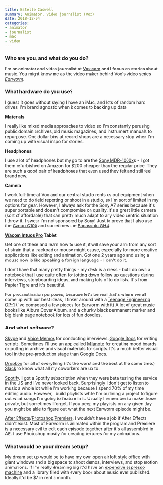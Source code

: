 ```yaml
---
title: Estelle Caswell
summary: Animator, video journalist (Vox) 
date: 2018-12-04
categories:
- animator
- journalist
- mac
- video
---
```


### Who are you, and what do you do?

I'm an animator and video journalist at [Vox.com](https://vox.com/ "A news website.") and I focus on stories about music. You might know me as the video maker behind Vox's video series [_Earworm_](https://www.youtube.com/playlist?list=PLJ8cMiYb3G5fyqfIwGjH2fYC5fFLfdwW4 "The Earworm video series on YouTube.").

### What hardware do you use?

I guess it goes without saying I have an [iMac][], and lots of random hard drives. I'm brand agnostic when it comes to backing up data. 

**Materials**

I really like mixed media approaches to video so I'm constantly perusing public domain archives, old music magazines, and instrument manuals to repurpose. One dollar bins at record shops are a necessary stop when I'm coming up with visual inspo for stories. 

**Headphones**

I use a lot of headphones but my go to are the [Sony MDR-1000x][mdr-1000x]s - I got them refurbished on Amazon for $200 cheaper than the regular price. They are such a good pair of headphones that even used they felt and still feel brand new. 

**Camera**

I work full-time at Vox and our central studio rents us out equipment when we need to do field reporting or shoot in a studio, so I'm sort of limited in my options for gear. However, I always ask for the Sony A7 series because it's super portable and doesn't compromise on quality. It's a great little camera (sort of affordable) that can pretty much adapt to any video centric situation I throw it. I swear I'm not sponsored by Sony! Just to prove that I also use the [Canon C100][eos-c100] and sometimes the [Panasonic GH4][lumix-dmc-gh4]. 

**[Wacom Intuos Pro][intuos-pro] Tablet**

Get one of these and learn how to use it, it will save your arm from any sort of strain that a trackpad or mouse might cause, especially for more creative applications like editing and animation. Got one 2 years ago and using a mouse now is like speaking a foreign language - I can't do it. 

I don't have that many pretty things - my desk is a mess - but I do own a notebook that I use quite often for jotting down follow up questions during interviews, storyboarding ideas, and making lots of to do lists. It's from Papier Tigre and it's beautiful. 

For procrastination purposes, because let's be real that's where we all come up with our best ideas, I tinker around with a [Teenage Engineering OP-1][op-1] (I've composed a few pieces for Earworm with it) A lot of great music books like Album Cover Album, and a chunky black permanent marker and big blank page notebook for lots of fun doodles. 

### And what software?

[Skype][] and [Voice Memos][voice-memos-ios] for conducting interviews. [Google Docs][google-docs] for writing scripts. Sometimes I'll use an app called [Milanote][] for creating mood boards or pulling in archive and visual materials for scripts. It's a much better visual tool in the pre-production stage than Google Docs. 

[Dropbox][] for all of everything (it's the worst and the best at the same time.) [Slack][] to know what all my coworkers are up to.

[Spotify][]. I got a Spotify subscription when they were beta testing the service in the US and I've never looked back. Surprisingly I don't get to listen to music a whole lot while I'm working because I spend 70% of my time editing audio. However, I build playlists while I'm outlining a project to figure out what songs I'm going to feature in it. Usually I remember to make those private, but sometimes I forget. If you peep my playlists on any given day you might be able to figure out what the next Earworm episode might be. 

[After Effects][after-effects]/[Photoshop][]/[Premiere][]. I wouldn't have a job if After Effects didn't exist. Most of Earworm is animated within the program and Premiere is a necessary evil to edit each episode together after it's all assembled in AE. I use Photoshop mostly for creating textures for my animations.

### What would be your dream setup?

My dream set up would be to have my own open air loft style office with giant windows and a big space to shoot demos, interviews, and stop motion animations. If I'm really dreaming big it'd have an [expensive espresso machine][gs3] and a library filled with every book about music ever published. Ideally it'd be $7 in rent a month.

[after-effects]: https://www.adobe.com/products/aftereffects.html "Motion graphics and video editing software."
[dropbox]: https://www.dropbox.com/ "Online syncing and storage."
[eos-c100]: https://www.usa.canon.com/shop/cameras/view-all-cameras "A digital video camera."
[google-docs]: https://en.wikipedia.org/wiki/Google_Docs "A web-based office suite."
[gs3]: https://home.lamarzoccousa.com/gs3/ "An espresso machine."
[imac]: https://www.apple.com/imac-24/ "An all-in-one computer."
[intuos-pro]: http://web.archive.org/web/20190506070316/https://www.wacom.com/en-ca/products/pen-tablets/intuos-pro-medium "A drawing tablet with multi-touch support."
[lumix-dmc-gh4]: http://web.archive.org/web/20230408170730/http://www.amazon.com/Panasonic-DMC-GH4KBODY-16-05MP-Mirrorless-Cinematic/dp/B00I9GYG8O "A 16.05 megapixel digital camera."
[mdr-1000x]: https://electronics.sony.com/audio/headphones/c/all-headphones "Wireless noise-cancelling headphones."
[milanote]: https://milanote.com/ "A web service for planning creative projects."
[op-1]: https://teenage.engineering/products/op-1 "A unique synthesizer."
[photoshop]: https://www.adobe.com/products/photoshop.html "A bitmap image editor."
[premiere]: https://www.adobe.com/products/premiere.html "A video editing suite."
[skype]: https://www.skype.com/en/ "Voice and video chat software."
[slack]: https://slack.com/intl/ja-jp/ "A collaboration service."
[spotify]: https://open.spotify.com/__noul__?pfhp=2c2ccb58-8a92-4713-a1c0-8b43b3090b49 "A music streaming service."
[voice-memos-ios]: https://en.wikipedia.org/wiki/IPhone_OS_3#Voice_Memos "An app for recording voice memos."
